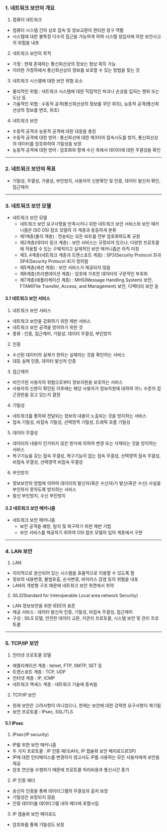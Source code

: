 ### 1. 네트워크 보안의 개요

1. 컴퓨터 네트워크

- 컴퓨터 시스템 간의 상호 접속 및 정보교환의 편리한 창구 역활
- 시스템에 대한 불특정 다수의 접근을 가능하게 하여 시스템 침입자에 의한 보안사고의 위험을 내포

2. 네트워크 보안의 목적

- 가정 : 현재 존재하는 통신회선상의 정보는 항상 획득 가능
- 이러한 가정하에서 통신회선상의 정보를 보호할 수 있는 방법을 찾는 것

3. 네트워크 시스템에 대한 보안 위협 요소

- 물리적인 위협 : 네트워크 시스템에 대한 직접적인 파괴나 손상을 입히는 행위 또는 도난 등
- 기술적인 위협 : 수동적 공격(통신회선상의 정보를 무단 취득), 능동적 공격(통신회선상의 정보를 변조, 위조)

4. 네트워크 보안

- 수동적 공격과 능동적 공격에 대한 대응을 총칭
- 수동적 공격에 대한 방어 : 통신회선에 대한 제3자의 접속시도를 방지, 통신회선상의 데이터를 암호화하여 기밀성을 보장
- 능동적 공격에 대한 방어 : 암호화와 함께 수신 측에서 데이터에 대한 무결성을 확인

---

### 2. 네트워크 보안의 목표

- 기밀성, 무결성, 가용성, 부인방지, 사용자의 신분확인 및 인증, 데이터 발신처 확인, 접근제어

---

### 3. 네트워크 보안 모델

- 네트워크 보안 모델
  - 네트워크 보안 요구사항을 만족시키니 위한 네트워크 보안 서비스와 보안 매커니즘은 ISO OSI 참조 모델의 각 계층과 동등하게 분류
  - 제1계층(물리 계층) : 전송되는 모든 비트를 전부 암호화하도록 규정
  - 제2계층(데이터 링크 계층) : 보안 서비스는 규정되어 있으나, 다양한 프로토콜에 적용할 수 있는 구체적이고 실제적인 보안 매커니즘은 아직 미정
  - 제3, 4계층(네트워크 계층과 트랜스포트 계층) : SP3(Security Protocol 3)과 SP4(Security Protocol 4)가 정의됨
  - 제5계층(세션 계층) : 보안 서비스가 제공되지 않음
  - 제6계층(프리젠데이션 계층) : 암호에 가초한 데이터의 구문적인 부호화
  - 제7계층(애플리케이션 계층) : MHS(Message Handling System) 보안, FTAM(File Transfer, Access, and Management) 보안, 디렉터리 보안 등

#### 3.1 네트워크 보안 서비스

1. 네트워크 보안 서비스

- 네트워크 보안을 강화하기 위한 제반 서비스
- 네트워크 보안 공격을 방어하기 위한 것
- 종류 : 인증, 접근제어, 기밀성, 데이터 무결성, 부인방지

2. 인증

- 수신된 데이터의 실체가 원하는 실체라는 것을 확인하는 서비스
- 대등 실체 인증, 데이터 발신처 인증

3. 접근제어

- 비인가된 사용자의 위협으로부터 정보자원을 보호하는 서비스
- 사용자의 신분이 확인된 이후에는 해당 사용자가 정보자원에 대하여 어느 수준의 접근권한을 갖고 있는지 결정

4. 기밀성

- 네트워크를 통하여 전달되는 정보의 내용이 노출되는 것을 방지하는 서비스
- 접속 기밀성, 비접속 기밀성, 선택영역 기밀성, 트래픽 흐름 기밀성

5. 데이터 무결성

- 데이터의 내용이 인가되지 않은 방식에 의하여 변경 또는 삭제되는 것을 방지하는 서비스
- 복구기능을 갖는 접속 무결성, 복구기능이 없는 접속 무결성, 선택영역 접속 무결성, 비접속 무결성, 선택영역 비접속 무결성

6. 부인방지

- 정보보안의 방법에 의하여 데이터의 발신자(혹은 수신자)가 발신(혹은 수신) 사실을 부인하지 못하도록 방지하는 서비스
- 발신 부인방지, 수신 부인방지

#### 3.2 네트워크 보안 메커니즘

- 네트워크 보안 메커니즘
  - 보안 공격을 예방, 탐지 및 복구하기 위한 제반 기법
  - 보안 서비스를 제공하기 위하여 OSI 참조 모델의 임의 계층에서 구현

---

### 4. LAN 보안

1. LAN

- 지리적으로 분산되어 있는 시스템을 효율적으로 이용할 수 있도록 함
- 정보의 내용변경, 불법유출, 순서변경, 바이러스 감염 등의 위협을 내포
- LAN의 개방형 구조 때문에 네트워크 보안 측면에서 취약

2. SILS(Standard for Interoperable Local area network Security)

- LAN 정보보안을 위한 IEEE의 표준
- 제공 서비스 : 데이터 발신처 인증, 기밀성, 비접속 무결성, 접근제어
- 구성 : SILS 모델, 안전한 데이터 교환, 키관리 프로토콜, 시스템 보안 및 관리 프로토콜

---

### 5. TCP/IP 보안

1. 인터넷 프로토콜 모델

- 애플리케이션 계층 : telnet, FTP, SMTP, SET 등
- 트랜스포트 계층 : TCP, UDP
- 인터넷 계층 : IP, ICMP
- 네트워크 액세스 계층 : 네트워크 기술에 종속됨

2. TCP/IP 보안

- 원래 보안은 고려사항이 아니었으나, 현재는 보안에 대한 강력한 요구사항이 제기됨
- 보안 프로토콜 : IPsec, SSL/TLS

#### 5.1 IPsec

1. IPsec(IP security)

- IP를 위한 보안 매커니즘
- 두 가지 프로토콜 : IP 인증 헤더(AH), IP 캡슐화 보안 페이로드(ESP)
- IP에 대한 인터페이스를 변경하지 않고서도 IP를 사용하는 모든 사용자에게 보안을 제공
- 암호 연산을 수행하기 때문에 프로토콜 처리비용과 통신시간 증가

2. IP 인증 헤더

- 송신자 인증을 통해 데이터그램의 무결성과 출처 보장
- 기밀성은 보장되지 않음
- 인증 데이터를 데이터그램 내의 헤더에 포함시킴

3. IP 캡슐화 보안 페이로드

- 암호화를 통해 기밀성도 보장
